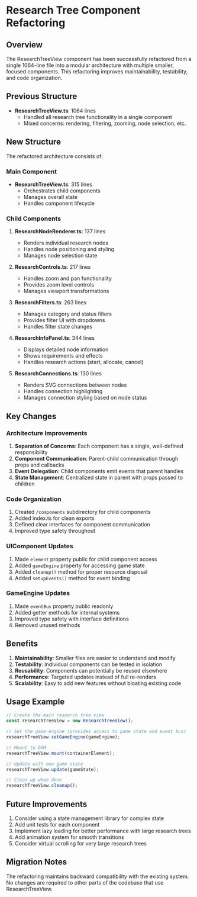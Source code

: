 # Research Tree Component Refactoring

## Overview

The ResearchTreeView component has been successfully refactored from a single 1064-line file into a modular architecture with multiple smaller, focused components. This refactoring improves maintainability, testability, and code organization.

## Previous Structure

- **ResearchTreeView.ts**: 1064 lines
  - Handled all research tree functionality in a single component
  - Mixed concerns: rendering, filtering, zooming, node selection, etc.

## New Structure

The refactored architecture consists of:

### Main Component
- **ResearchTreeView.ts**: 315 lines
  - Orchestrates child components
  - Manages overall state
  - Handles component lifecycle

### Child Components

1. **ResearchNodeRenderer.ts**: 137 lines
   - Renders individual research nodes
   - Handles node positioning and styling
   - Manages node selection state

2. **ResearchControls.ts**: 217 lines
   - Handles zoom and pan functionality
   - Provides zoom level controls
   - Manages viewport transformations

3. **ResearchFilters.ts**: 263 lines
   - Manages category and status filters
   - Provides filter UI with dropdowns
   - Handles filter state changes

4. **ResearchInfoPanel.ts**: 344 lines
   - Displays detailed node information
   - Shows requirements and effects
   - Handles research actions (start, allocate, cancel)

5. **ResearchConnections.ts**: 130 lines
   - Renders SVG connections between nodes
   - Handles connection highlighting
   - Manages connection styling based on node status

## Key Changes

### Architecture Improvements
1. **Separation of Concerns**: Each component has a single, well-defined responsibility
2. **Component Communication**: Parent-child communication through props and callbacks
3. **Event Delegation**: Child components emit events that parent handles
4. **State Management**: Centralized state in parent with props passed to children

### Code Organization
1. Created `/components` subdirectory for child components
2. Added index.ts for clean exports
3. Defined clear interfaces for component communication
4. Improved type safety throughout

### UIComponent Updates
1. Made `element` property public for child component access
2. Added `gameEngine` property for accessing game state
3. Added `cleanup()` method for proper resource disposal
4. Added `setupEvents()` method for event binding

### GameEngine Updates
1. Made `eventBus` property public readonly
2. Added getter methods for internal systems
3. Improved type safety with interface definitions
4. Removed unused methods

## Benefits

1. **Maintainability**: Smaller files are easier to understand and modify
2. **Testability**: Individual components can be tested in isolation
3. **Reusability**: Components can potentially be reused elsewhere
4. **Performance**: Targeted updates instead of full re-renders
5. **Scalability**: Easy to add new features without bloating existing code

## Usage Example

```typescript
// Create the main research tree view
const researchTreeView = new ResearchTreeView();

// Set the game engine (provides access to game state and event bus)
researchTreeView.setGameEngine(gameEngine);

// Mount to DOM
researchTreeView.mount(containerElement);

// Update with new game state
researchTreeView.update(gameState);

// Clean up when done
researchTreeView.cleanup();
```

## Future Improvements

1. Consider using a state management library for complex state
2. Add unit tests for each component
3. Implement lazy loading for better performance with large research trees
4. Add animation system for smooth transitions
5. Consider virtual scrolling for very large research trees

## Migration Notes

The refactoring maintains backward compatibility with the existing system. No changes are required to other parts of the codebase that use ResearchTreeView.